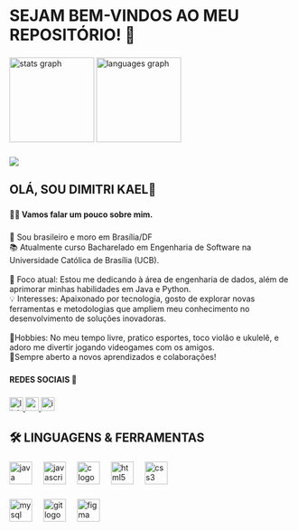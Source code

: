 <h1 align="left">SEJAM BEM-VINDOS AO MEU REPOSITÓRIO! 👋</h1>

###

<div align="left">
  <img src="https://github-readme-stats.vercel.app/api?username=Dimitri-Vieira&hide_title=false&hide_rank=false&show_icons=true&include_all_commits=true&count_private=true&disable_animations=false&theme=dracula&locale=pt-br&hide_border=true&order=1" height="150" alt="stats graph"  />
  <img src="https://github-readme-stats.vercel.app/api/top-langs?username=Dimitri-Vieira&locale=pt-br&hide_title=false&layout=compact&card_width=320&langs_count=4&theme=dracula&hide_border=true&order=2" height="150" alt="languages graph"  />
</div>

###

<div align="left">
  <img src="https://visitor-badge.laobi.icu/badge?page_id=Dimitri-Vieira.Dimitri-Vieira&left_color=crimson&right_color=lightseagreen&left_text=visitantes"  />
</div>

###

<p align="left"></p>

###

<p align="left"></p>

###

<h2 align="left">OLÁ, SOU DIMITRI KAEL🤝</h2>

###

<h4 align="left">🙋‍♂️ Vamos falar um pouco sobre mim.</h4>

###

<p align="left">📍 Sou brasileiro e moro em Brasília/DF <br>📚 Atualmente curso Bacharelado em Engenharia de Software na Universidade Católica de Brasília (UCB).<br><br>🎯 Foco atual: Estou me dedicando à área de engenharia de dados, além de aprimorar minhas habilidades em Java e Python.<br>💡 Interesses: Apaixonado por tecnologia, gosto de explorar novas ferramentas e metodologias que ampliem meu conhecimento no desenvolvimento de soluções inovadoras.<br><br>🌟Hobbies: No meu tempo livre, pratico esportes, toco violão e ukulelê, e adoro me divertir jogando videogames com os amigos.<br>🚀Sempre aberto a novos aprendizados e colaborações!</p>

###

<p align="left"></p>

###

<p align="left"></p>

###

<h4 align="left">REDES SOCIAIS 🤳</h4>

###

<div align="left">
  <a href="https://www.linkedin.com/in/dimitrivieira/" target="_blank">
    <img src="https://img.shields.io/static/v1?message=LinkedIn&logo=linkedin&label=&color=0077B5&logoColor=white&labelColor=&style=for-the-badge" height="24" alt="linkedin logo"  />
  </a>
  <a href="mailto:dimitripiriswork@gmail.com?subject=Contato&body=Ol%C3%A1%20Dimitri!%20Eu%20sou..." target="_blank">
    <img src="https://img.shields.io/static/v1?message=Gmail&logo=gmail&label=&color=D14836&logoColor=white&labelColor=&style=for-the-badge" height="24" alt="gmail logo"  />
  </a>
  <a href="https://www.instagram.com/dimitrikael/" target="_blank">
    <img src="https://img.shields.io/static/v1?message=Instagram&logo=instagram&label=&color=E4405F&logoColor=white&labelColor=&style=for-the-badge" height="24" alt="instagram logo"  />
  </a>
</div>

###

<p align="left"></p>

###

<p align="left"></p>

###

<h2 align="left">🛠 LINGUAGENS & FERRAMENTAS</h2>

###

<div align="left">
  <img src="https://skillicons.dev/icons?i=java" height="40" alt="java logo"  />
  <img width="12" />
  <img src="https://skillicons.dev/icons?i=js" height="40" alt="javascript logo"  />
  <img width="12" />
  <img src="https://skillicons.dev/icons?i=c" height="40" alt="c logo"  />
  <img width="12" />
  <img src="https://skillicons.dev/icons?i=html" height="40" alt="html5 logo"  />
  <img width="12" />
  <img src="https://skillicons.dev/icons?i=css" height="40" alt="css3 logo"  />
</div>

###

<div align="left">
  <img src="https://skillicons.dev/icons?i=mysql" height="40" alt="mysql logo"  />
  <img width="12" />
  <img src="https://skillicons.dev/icons?i=git" height="40" alt="git logo"  />
  <img width="12" />
  <img src="https://skillicons.dev/icons?i=figma" height="40" alt="figma logo"  />
</div>

###

<div align="center">
</div>

###
